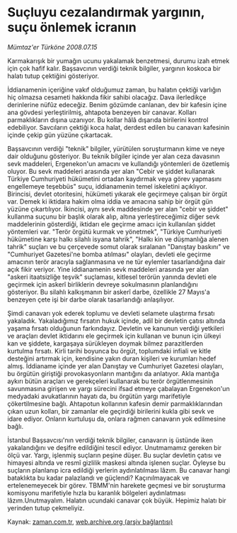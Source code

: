 # Suçluyu cezalandırmak yargının, suçu önlemek icranın

*Mümtaz'er Türköne 2008.07.15*

<tr><td class="metin" colspan="2" style="padding-top: 20px; padding-left: 5px; padding-right: 10px;">Karmakarışık bir yumağın ucunu yakalamak benzetmesi, durumu izah etmek için çok hafif kalır. Başsavcının verdiği teknik bilgiler, yargının koskoca bir halatı tutup çektiğini gösteriyor.</td></tr><tr><td class="metin" colspan="2" style="padding-top: 20px; padding-left: 5px; padding-right: 10px;"><p>İddianamenin içeriğine vakıf olduğumuz zaman, bu halatın çektiği varlığın hiç olmazsa cesameti hakkında fikir sahibi olacağız. Dava ilerledikçe derinlerine nüfûz edeceğiz. Benim gözümde canlanan, dev bir kafesin içine ana gövdesi yerleştirilmiş, ahtapota benzeyen bir canavar. Kolları parmaklıkların dışına uzanıyor. Bu kollar hâlâ dışarıda birilerini kontrol edebiliyor. Savcıların çektiği koca halat, derdest edilen bu canavarı kafesinin içinde çekip gün yüzüne çıkartacak.
<p>Başsavcının verdiği "teknik" bilgiler, yürütülen soruşturmanın kime ve neye dair olduğunu gösteriyor. Bu teknik bilgiler içinde yer alan ceza davasının sevk maddeleri, Ergenekon'un amacını ve kullandığı yöntemleri de özetlemiş oluyor. Bu sevk maddeleri arasında yer alan "Cebir ve şiddet kullanarak Türkiye Cumhuriyeti hükümetini ortadan kaydırmak veya görev yapmasını engellemeye teşebbüs" suçu, iddianamenin temel iskeletini açıklıyor. Birincisi, devlet otoritesini, hükümeti yıkarak ele geçirmeye çalışan bir örgüt var. Demek ki iktidara hakim olma iddia ve amacına sahip bir örgüt gün yüzüne çıkartılıyor. İkincisi, aynı sevk maddesinde yer alan "cebir ve şiddet" kullanma suçunu bir başlık olarak alıp, altına yerleştireceğimiz diğer sevk maddelerinin gösterdiği, iktidarı ele geçirme amacı için kullanılan şiddet yöntemleri var. "Terör örgütü kurmak ve yönetmek", "Türkiye Cumhuriyeti hükümetine karşı halkı silahlı isyana tahrik", "Halkı kin ve düşmanlığa alenen tahrik" suçları ve bu çerçevede somut olarak sıralanan "Danıştay baskını" ve "Cumhuriyet Gazetesi'ne bomba atılması" olayları, devleti ele geçirme amacının terör aracıyla sağlanmasına ve ne tür eylemler tasarlandığına dair açık fikir veriyor. Yine iddianamenin sevk maddeleri arasında yer alan "askeri itaatsizliğe teşvik" suçlaması, kitlesel terörün yanında devleti ele geçirmek için askerî birliklerin devreye sokulmasının planlandığını gösteriyor. Bu silahlı kalkışmanın bir askerî darbe, özellikle 27 Mayıs'a benzeyen çete işi bir darbe olarak tasarlandığı anlaşılıyor. 
<p>Şimdi canavarı yok ederek toplumu ve devleti selamete ulaştırma fırsatı yakaladık. Yakaladığımız fırsatın hukuk içinde, adil bir devletin çatısı altında yaşama fırsatı olduğunun farkındayız. Devletin ve kanunun verdiği yetkileri ve araçları devlet iktidarını ele geçirmek için kullanan ve bunun için ülkeyi kan ve şiddete, kargaşaya sürükleyen doymak bilmez parazitlerden kurtulma fırsatı. Kirli tarihi boyunca bu örgüt, toplumdaki infiali ve kitle desteğini artırmak için, kendisine yakın duran kişileri ve kurumları hedef almış. İddianame içinde yer alan Danıştay ve Cumhuriyet Gazetesi olayları, bu örgütün giriştiği provokasyonların mantığını da anlatıyor. Akla mantığa aykırı bütün araçları ve gerekçeleri kullanarak bu terör örgütlenmesinin savunmasına girişen ve yargı sürecini ifsad etmeye çabalayan Ergenekon'un medyadaki avukatlarının hayatı da, bu örgütün yargı marifetiyle çökertilmesine bağlı. Ahtapotun kollarının kafesin demir parmaklıklarından çıkan uzun kolları, bir zamanlar ele geçirdiği birilerini kukla gibi sevk ve idare ediyor. Onların kurtuluşu da, onlara rağmen canavarın yok edilmesine bağlı. 
<p>İstanbul Başsavcısı'nın verdiği teknik bilgiler, canavarın iş üstünde iken yakalandığını ve deşifre edildiğini tescil ediyor. Unutmamamız gereken bir ölçü var. Yargı, işlenmiş suçların peşine düşer. Bu suçlar devletin çatısı ve himayesi altında ve resmî gizlilik maskesi altında işlenen suçlar. Öyleyse bu suçların planlanıp icra edildiği yerlerin aydınlatılması lâzım. Bu canavar hangi bataklıkta bu kadar palazlandı ve güçlendi? Kaçınılmayacak ve ertelenemeyecek bir görev. TBMM'nin harekete geçmesi ve bir soruşturma komisyonu marifetiyle hızla bu karanlık bölgeleri aydınlatması lâzım.Unutmayalım. Halatın ucundaki canavar çok büyük. Hepimiz halatı bir yerinden tutup çekmeliyiz.<br/></p></p></p></p></td></tr>

Kaynak: [zaman.com.tr](http://zaman.com.tr/yazar.do?yazino=714234), [web.archive.org (arşiv bağlantısı)](http://web.archive.org/web/20080803140624/http://www.zaman.com.tr:80/yazar.do?yazino=714234)
